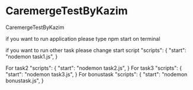 # CaremergeTestByKazim
CaremergeTestByKazim 


if you want to run application please type npm start on terminal


if you want to run other task please change  start script
  "scripts": {
    "start": "nodemon task1.js",
  }
  
  For task2
    "scripts": {
    "start": "nodemon task2.js",
  }
  For task3
    "scripts": {
    "start": "nodemon task3.js",
  }
  For bonustask
    "scripts": {
    "start": "nodemon bonustask.js",
  }
